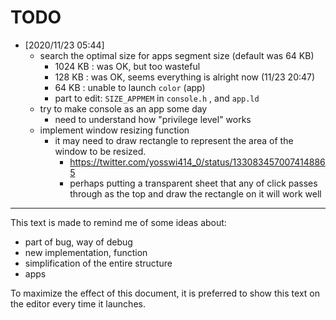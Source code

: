 # TODO
- [2020/11/23 05:44]
    - search the optimal size for apps segment size (default was 64 KB)
        - 1024 KB : was OK, but too wasteful
        - 128 KB : was OK, seems everything is alright now (11/23 20:47)
        - 64 KB : unable to launch `color` (app)
        - part to edit: `SIZE_APPMEM` in `console.h` , and `app.ld`
    - try to make console as an app some day
        - need to understand how "privilege level" works
    - implement window resizing function
        - it may need to draw rectangle to represent the area of the window to be resized.
            - https://twitter.com/yosswi414_0/status/1330834570074148865
            - perhaps putting a transparent sheet that any of click passes through as the top and draw the rectangle on it will work well
---

This text is made to remind me of some ideas about:

- part of bug, way of debug
- new implementation, function
- simplification of the entire structure
- apps

To maximize the effect of this document, it is preferred to show this text on the editor every time it launches.